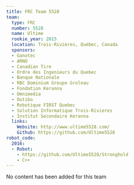 ```yaml
---
title: FRC Team 5528
team:
  type: FRC
  number: 5528
  name: Ultime
  rookie_year: 2015
  location: Trois-Rivières, Québec, Canada
  sponsors:
  - Ganotec
  - ARNO
  - Canadian Tire
  - Ordre des Ingenieurs du Quebec
  - Banque Nationale
  - RBC Dominium Groupe Groleau
  - Fondation Keranna
  - Omnimedia
  - Outibo
  - Robotique FIRST Quebec
  - Solution Informatique Trois-Rivieres
  - Institut Secondaire Keranna
  links:
    Website: http://www.ultime5528.com/
    Github: https://github.com/Ultime5528
robot_code:
  2016:
  - Robot:
    - https://github.com/Ultime5528/Stronghold
    - C++
---
```


No content has been added for this team
